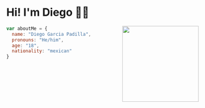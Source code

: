 # Hi! I'm Diego 👋🏼

<img src="images/pictures.gif" width="200" align="right">

```javascript
var aboutMe = {
  name: "Diego Garcia Padilla",
  pronouns: "He/him",
  age: "18",
  nationality: "mexican"
}
```
  
